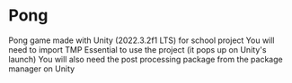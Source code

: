 # Pong
 Pong game made with Unity (2022.3.2f1 LTS) for school project
 You will need to import TMP Essential to use the project (it pops up on Unity's launch)
 You will also need the post processing package from the package manager on Unity